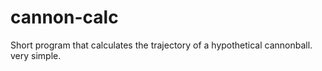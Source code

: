 # cannon-calc
Short program that calculates the trajectory of a hypothetical cannonball. very simple.
